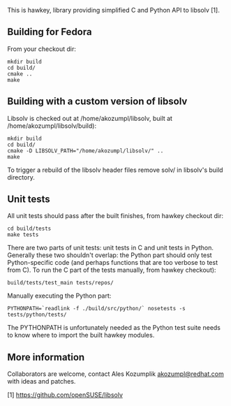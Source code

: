 This is hawkey, library providing simplified C and Python API to libsolv
[1].

## Building for Fedora

From your checkout dir:

    mkdir build
    cd build/
    cmake ..
    make

## Building with a custom version of libsolv

Libsolv is checked out at /home/akozumpl/libsolv, built at
/home/akozumpl/libsolv/build):

    mkdir build
    cd build/
    cmake -D LIBSOLV_PATH="/home/akozumpl/libsolv/" ..
    make

To trigger a rebuild of the libsolv header files remove solv/ in libsolv's build
directory.

## Unit tests

All unit tests should pass after the built finishes, from hawkey checkout dir:

    cd build/tests
    make tests

There are two parts of unit tests: unit tests in C and unit tests in
Python. Generally these two shouldn't overlap: the Python part should only test
Python-specific code (and perhaps functions that are too verbose to test from
C). To run the C part of the tests manually, from hawkey checkout):

    build/tests/test_main tests/repos/

Manually executing the Python part:

    PYTHONPATH=`readlink -f ./build/src/python/` nosetests -s tests/python/tests/

The PYTHONPATH is unfortunately needed as the Python test suite needs to know
where to import the built hawkey modules.

## More information

Collaborators are welcome, contact Ales Kozumplik <akozumpl@redhat.com> with
ideas and patches.

[1] https://github.com/openSUSE/libsolv
